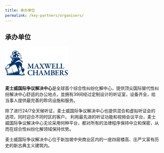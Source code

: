 ```yaml
---
title: 承办单位
permalink: /key-partners/organisers/
---
```

<style>
   
  .img-logo img {
    height: 110px;
    width: auto; 
    margin-left: 0; 
    }

</style>

## 承办单位


<div class="img-logo">
  <img src="/images/maxwell-chambers-logo.png" title="Maxwell Chambers" alt="Maxwell Chambers">
</div>

<b>麦士威国际争议解决中心</b>是全球首个综合性纠纷化解中心，提供顶尖国际替代性纠纷解决中心舒适的办公地点，並拥有39间经过定制设计的听证室，设备齐全，给当事人提供最完善的聆讯设施和服务。

除了进行24/7全天候听证，麦士威国际争议解决中心也提供混合和虚拟听证会的选项，同时迎合不同时区的客户。 利用最先进的听证功能和视频会议平台，麦士威国际争议解决中心无论采用何种平台，都对所有的法律程序保持中立和保密，从而在综合性纠纷化解领域保持优势。

麦士威国际争议解决中心位于新加坡中央商业区内的一座四层楼高、庄严又富有历史的新古典主义建筑内。
